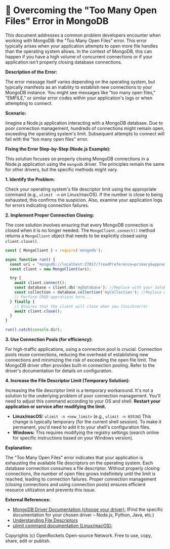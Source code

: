 # 🐞 Overcoming the "Too Many Open Files" Error in MongoDB


This document addresses a common problem developers encounter when working with MongoDB: the "Too Many Open Files" error. This error typically arises when your application attempts to open more file handles than the operating system allows.  In the context of MongoDB, this can happen if you have a high volume of concurrent connections or if your application isn't properly closing database connections.

**Description of the Error:**

The error message itself varies depending on the operating system, but typically manifests as an inability to establish new connections to your MongoDB instance.  You might see messages like "too many open files," "EMFILE," or similar error codes within your application's logs or when attempting to connect.

**Scenario:**

Imagine a Node.js application interacting with a MongoDB database.  Due to poor connection management,  hundreds of connections might remain open, exceeding the operating system's limit.  Subsequent attempts to connect will fail with the "too many open files" error.

**Fixing the Error Step-by-Step (Node.js Example):**

This solution focuses on properly closing MongoDB connections in a Node.js application using the `mongodb` driver. The principles remain the same for other drivers, but the specific methods might vary.

**1.  Identify the Problem:**

Check your operating system's file descriptor limit using the appropriate command (e.g., `ulimit -n` on Linux/macOS). If the number is close to being exhausted, this confirms the suspicion.  Also, examine your application logs for errors indicating connection failures.

**2. Implement Proper Connection Closing:**

The core solution involves ensuring that every MongoDB connection is closed when it is no longer needed.  The `MongoClient.connect()` method returns a `MongoClient` object that needs to be explicitly closed using `client.close()`.

```javascript
const { MongoClient } = require('mongodb');

async function run() {
  const uri = "mongodb://localhost:27017/?readPreference=primary&appname=MongoDB+Compass&ssl=false"; //Replace with your connection string
  const client = new MongoClient(uri);

  try {
    await client.connect();
    const database = client.db('myDatabase'); //Replace with your database name
    const collection = database.collection('myCollection'); //Replace with your collection name
    // Perform CRUD operations here...
  } finally {
    // Ensures that the client will close when you finish/error
    await client.close();
  }
}

run().catch(console.dir);
```

**3.  Use Connection Pools (for efficiency):**

For high-traffic applications, using a connection pool is crucial.  Connection pools reuse connections, reducing the overhead of establishing new connections and minimizing the risk of exceeding the open file limit.  The MongoDB driver often provides built-in connection pooling.  Refer to the driver's documentation for details on configuration.


**4. Increase the File Descriptor Limit (Temporary Solution):**

Increasing the file descriptor limit is a temporary workaround. It's not a solution to the underlying problem of poor connection management.  You'll need to adjust this command according to your OS and shell.  **Restart your application or service after modifying the limit.**

* **Linux/macOS:**  `ulimit -n <new_limit>` (e.g., `ulimit -n 65536`)  This change is typically temporary (for the current shell session).  To make it permanent, you'd need to add it to your shell's configuration files.
* **Windows:** This requires modifying the registry settings (search online for specific instructions based on your Windows version).


**Explanation:**

The "Too Many Open Files" error indicates that your application is exhausting the available file descriptors on the operating system.  Each database connection consumes a file descriptor.  Without properly closing connections, the number of open files grows indefinitely until the limit is reached, leading to connection failures.  Proper connection management (closing connections and using connection pools) ensures efficient resource utilization and prevents this issue.


**External References:**

* [MongoDB Driver Documentation (choose your driver):](https://www.mongodb.com/docs/drivers/)  (Find the specific documentation for your chosen driver – Node.js, Python, Java, etc.)
* [Understanding File Descriptors](https://en.wikipedia.org/wiki/File_descriptor)
* [ulimit command documentation (Linux/macOS):](https://man7.org/linux/man-pages/man1/ulimit.1.html)


Copyrights (c) OpenRockets Open-source Network. Free to use, copy, share, edit or publish.

